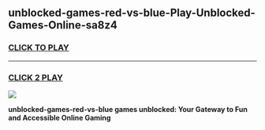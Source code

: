 
## unblocked-games-red-vs-blue-Play-Unblocked-Games-Online-sa8z4
<h3>
<a href="https://premium76.site?title=unblocked-games-red-vs-blue&ref=25A">CLICK TO PLAY</a></h3>
<hr>

<h3>
<a href="https://premium76.site?title=unblocked-games-red-vs-blue&ref=25A">CLICK 2 PLAY</a>
  
</h3>

<a href="https://premium76.site?title=unblocked-games-red-vs-blue&ref=25A"><img src="https://clearcache.store/games.png"></a>


**unblocked-games-red-vs-blue games unblocked: Your Gateway to Fun and Accessible Online Gaming**
